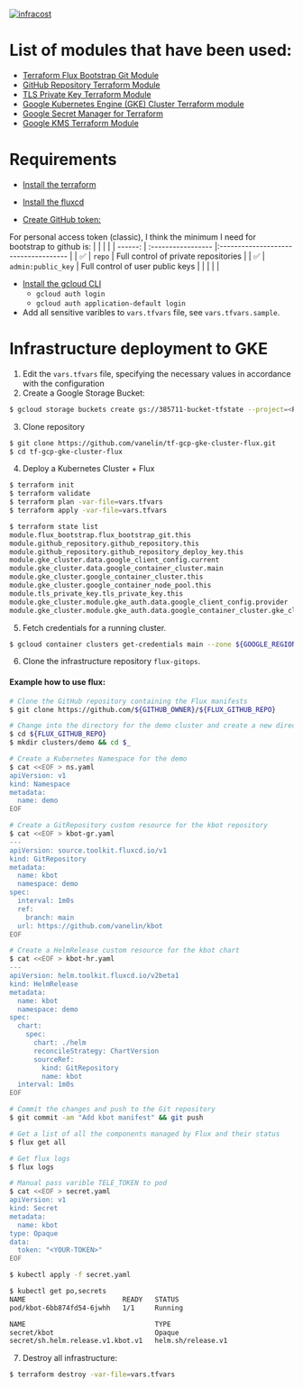 [![infracost](https://img.shields.io/endpoint?url=https://dashboard.api.infracost.io/shields/json/cb47d17f-446d-4a9a-9d83-2819f55066c9/repos/a51f4d3f-031e-4131-8d26-c14214c62c21/branch/d5f1f48d-d27f-4a39-bc49-5c63798969d9/vanelin%252Ftf-gcp-gke-cluster-flux)](https://dashboard.infracost.io/org/vano3231/repos/a51f4d3f-031e-4131-8d26-c14214c62c21)

# List of modules that have been used:
- [Terraform Flux Bootstrap Git Module](https://github.com/den-vasyliev/tf-fluxcd-flux-bootstrap/tree/main)
- [GitHub Repository Terraform Module](https://github.com/den-vasyliev/tf-github-repository)
- [TLS Private Key Terraform Module](https://github.com/den-vasyliev/tf-hashicorp-tls-keys)
- [Google Kubernetes Engine (GKE) Cluster Terraform module](https://github.com/vanelin/tf-google-gke-cluster/tree/main)
- [Google Secret Manager for Terraform](https://github.com/GoogleCloudPlatform/terraform-google-secret-manager)
- [Google KMS Terraform Module](https://github.com/den-vasyliev/terraform-google-kms)

# Requirements

- [Install the terraform](https://developer.hashicorp.com/terraform/tutorials/aws-get-started/install-cli#install-terraform)

- [Install the fluxcd](https://fluxcd.io/flux/installation)

- [Create GitHub token:](https://docs.github.com/en/authentication/keeping-your-account-and-data-secure/managing-your-personal-access-tokens)

For personal access token (classic), I think the minimum I need for bootstrap to github is:
|         | 		   		   |		 							                          |
| ------: | :----------------- |:------------------------------------ |
| ✅      | `repo`             | Full control of private repositories |
| ✅      | `admin:public_key` | Full control of user public keys     |
|  		    |  		   		         |	    							                  |

- [Install the gcloud CLI](https://cloud.google.com/sdk/docs/install)
  - `gcloud auth login`
  - `gcloud auth application-default login`
- Add all sensitive varibles to `vars.tfvars` file, see `vars.tfvars.sample`.

# Infrastructure deployment to GKE
1. Edit the `vars.tfvars` file, specifying the necessary values in accordance with the configuration
2. Create a Google Storage Bucket:
```bash
$ gcloud storage buckets create gs://385711-bucket-tfstate --project=<PROJECT_ID> --default-storage-class=STANDARD --location=US --uniform-bucket-level-access
```
3. Clone repository
``` bash
$ git clone https://github.com/vanelin/tf-gcp-gke-cluster-flux.git
$ cd tf-gcp-gke-cluster-flux
```

4. Deploy a Kubernetes Cluster + Flux
  ```bash
 $ terraform init
 $ terraform validate
 $ terraform plan -var-file=vars.tfvars
 $ terraform apply -var-file=vars.tfvars

$ terraform state list
module.flux_bootstrap.flux_bootstrap_git.this
module.github_repository.github_repository.this
module.github_repository.github_repository_deploy_key.this
module.gke_cluster.data.google_client_config.current
module.gke_cluster.data.google_container_cluster.main
module.gke_cluster.google_container_cluster.this
module.gke_cluster.google_container_node_pool.this
module.tls_private_key.tls_private_key.this
module.gke_cluster.module.gke_auth.data.google_client_config.provider
module.gke_cluster.module.gke_auth.data.google_container_cluster.gke_cluster
  ```

5. Fetch credentials for a running cluster.
```bash
$ gcloud container clusters get-credentials main --zone ${GOOGLE_REGION} --project ${GOOGLE_PROJECT}

```

6. Clone the infrastructure repository `flux-gitops`.
#### Example how to use flux:
```bash
# Clone the GitHub repository containing the Flux manifests
$ git clone https://github.com/${GITHUB_OWNER}/${FLUX_GITHUB_REPO}

# Change into the directory for the demo cluster and create a new directory for the namespace
$ cd ${FLUX_GITHUB_REPO}
$ mkdir clusters/demo && cd $_

# Create a Kubernetes Namespace for the demo
$ cat <<EOF > ns.yaml
apiVersion: v1
kind: Namespace
metadata:
  name: demo
EOF

# Create a GitRepository custom resource for the kbot repository
$ cat <<EOF > kbot-gr.yaml
---
apiVersion: source.toolkit.fluxcd.io/v1
kind: GitRepository
metadata:
  name: kbot
  namespace: demo
spec:
  interval: 1m0s
  ref:
    branch: main
  url: https://github.com/vanelin/kbot
EOF

# Create a HelmRelease custom resource for the kbot chart
$ cat <<EOF > kbot-hr.yaml
---
apiVersion: helm.toolkit.fluxcd.io/v2beta1
kind: HelmRelease
metadata:
  name: kbot
  namespace: demo
spec:
  chart:
    spec:
      chart: ./helm
      reconcileStrategy: ChartVersion
      sourceRef:
        kind: GitRepository
        name: kbot
  interval: 1m0s
EOF

# Commit the changes and push to the Git repository
$ git commit -am "Add kbot manifest" && git push

# Get a list of all the components managed by Flux and their status
$ flux get all

# Get flux logs
$ flux logs

# Manual pass varible TELE_TOKEN to pod
$ cat <<EOF > secret.yaml
apiVersion: v1
kind: Secret
metadata:
  name: kbot
type: Opaque
data:
  token: "<YOUR-TOKEN>"
EOF

$ kubectl apply -f secret.yaml

$ kubectl get po,secrets        
NAME                        READY   STATUS
pod/kbot-6bb874fd54-6jwhh   1/1     Running

NAME                                TYPE
secret/kbot                         Opaque
secret/sh.helm.release.v1.kbot.v1   helm.sh/release.v1
```

7. Destroy all infrastructure:
```bash
$ terraform destroy -var-file=vars.tfvars
```